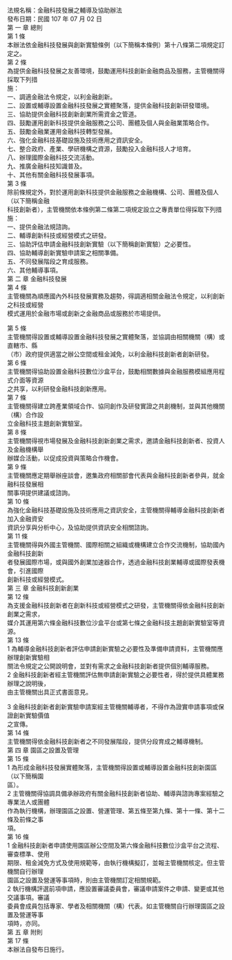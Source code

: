 法規名稱：金融科技發展之輔導及協助辦法  
發布日期：民國 107 年 07 月 02 日  
第 一 章 總則  
第 1 條  
本辦法依金融科技發展與創新實驗條例（以下簡稱本條例）第十八條第二項規定訂定之。  
第 2 條  
為提供金融科技發展之友善環境，鼓勵運用科技創新金融商品及服務，主管機關得採取下列措  
施：  
一、調適金融法令規定，以利金融創新。  
二、設置或輔導設置金融科技發展之實體聚落，提供金融科技創新研發環境。  
三、協助提供金融科技創新創業所需資金之管道。  
四、鼓勵運用創新科技提供金融服務之公司、團體及個人與金融業策略合作。  
五、鼓勵金融業運用金融科技轉型發展。  
六、強化金融科技基礎設施及技術應用之資訊安全。  
七、整合政府、產業、學研機構之資源，鼓勵投入金融科技人才培育。  
八、辦理國際金融科技交流活動。  
九、推廣金融科技知識普及。  
十、其他有關金融科技發展事項。  
第 3 條  
除前條規定外，對於運用創新科技提供金融服務之金融機構、公司、團體及個人（以下簡稱金融  
科技創新者），主管機關依本條例第二條第二項規定設立之專責單位得採取下列措施：  
一、提供金融法規諮詢。  
二、輔導創新科技或經營模式之研發。  
三、協助評估申請金融科技創新實驗（以下簡稱創新實驗）之必要性。  
四、協助輔導創新實驗申請案之相關準備。  
五、不同發展階段之育成服務。  
六、其他輔導事項。  
第 二 章 金融科技發展  
第 4 條  
主管機關為順應國內外科技發展實務及趨勢，得調適相關金融法令規定，以利創新之科技或經營  
模式運用於金融市場或創新之金融商品或服務於市場提供。  


第 5 條  
主管機關得設置或輔導設置金融科技發展之實體聚落，並協調由相關機關（構）或直轄市、縣  
（市）政府提供適當之辦公空間或租金減免，以利金融科技創新者創新研發。  
第 6 條  
主管機關得協助設置金融科技數位沙盒平台，鼓勵相關數據與金融服務模組應用程式介面等資源  
之共享，以利研發金融科技創新應用。  
第 7 條  
主管機關得建立跨產業領域合作、協同創作及研發實證之共創機制，並與其他機關（構）合作設  
立金融科技主題創新實驗室。  
第 8 條  
主管機關得視市場發展及金融科技創新創業之需求，邀請金融科技創新者、投資人及金融機構舉  
辦媒合活動，以促成投資與策略合作機會。  
第 9 條  
主管機關應定期舉辦座談會，邀集政府相關部會代表與金融科技創新者參與，就金融科技發展相  
關事項提供建議或諮詢。  
第 10 條  
為強化金融科技基礎設施及技術應用之資訊安全，主管機關得輔導金融科技創新者加入金融資安  
資訊分享與分析中心，及協助提供資訊安全相關諮詢。  
第 11 條  
主管機關得與外國主管機關、國際相關之組織或機構建立合作交流機制，協助國內金融科技創新  
者發展國際市場，或與國外創業加速器合作，透過金融科技創業輔導或國際發表機會，引進國際  
創新科技或經營模式。  
第 三 章 金融科技創新創業  
第 12 條  
為支援金融科技創新者在創新科技或經營模式之研發，主管機關得依金融科技創新創業之需求，  
媒介其運用第六條金融科技數位沙盒平台或第七條之金融科技主題創新實驗室等資源。  
第 13 條  
1 為輔導金融科技創新者評估申請創新實驗之必要性及準備申請資料，主管機關應辦理創新實驗相  
關法令規定之公開說明會，並對有需求之金融科技創新者提供個別輔導服務。  
2 金融科技創新者經主管機關評估無申請創新實驗之必要性者，得於提供具體業務辦理之說明後，  
由主管機關出具正式書面意見。  


3 金融科技創新者創新實驗申請案經主管機關輔導者，不得作為證實申請事項或保證創新實驗價值  
之宣傳。  
第 14 條  
主管機關得依金融科技創新者之不同發展階段，提供分段育成之輔導機制。  
第 四 章 園區之設置及管理  
第 15 條  
1 為形成金融科技發展實體聚落，主管機關得設置或輔導設置金融科技創新園區（以下簡稱園  
區）。  
2 主管機關得協調具備承辦政府有關金融科技創新者協助、輔導與諮詢專案經驗之專業法人或團體  
作為執行機構，辦理園區之設置、營運管理、第五條至第九條、第十一條、第十二條及前條之事  
項。  
第 16 條  
1 金融科技創新者申請使用園區辦公空間及第六條金融科技數位沙盒平台之流程、審查標準、使用  
期限、租金減免方式及使用規範等，由執行機構擬訂，並報主管機關核定。但主管機關自行辦理  
園區之設置及營運等事項時，則由主管機關訂定相關規範。  
2 執行機構評選前項申請，應設置審議委員會，審議申請案件之申請、變更或其他交議事項。審議  
委員會成員包括專家、學者及相關機關（構）代表。如主管機關自行辦理園區之設置及營運等事  
項時，亦同。  
第 五 章 附則  
第 17 條  
本辦法自發布日施行。  


